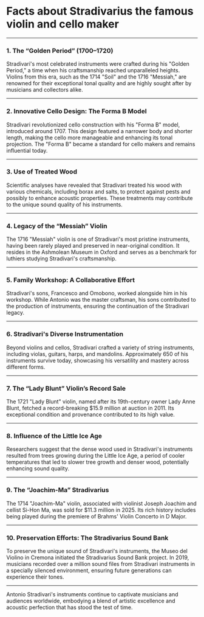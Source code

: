 # Facts about Stradivarius the famous violin and cello maker
---

### 1. **The “Golden Period” (1700–1720)**

Stradivari's most celebrated instruments were crafted during his "Golden Period," a time when his craftsmanship reached unparalleled heights. Violins from this era, such as the 1714 "Soil" and the 1716 "Messiah," are renowned for their exceptional tonal quality and are highly sought after by musicians and collectors alike.

---

### 2. **Innovative Cello Design: The Forma B Model**

Stradivari revolutionized cello construction with his "Forma B" model, introduced around 1707. This design featured a narrower body and shorter length, making the cello more manageable and enhancing its tonal projection. The "Forma B" became a standard for cello makers and remains influential today.&#x20;

---

### 3. **Use of Treated Wood**

Scientific analyses have revealed that Stradivari treated his wood with various chemicals, including borax and salts, to protect against pests and possibly to enhance acoustic properties. These treatments may contribute to the unique sound quality of his instruments.&#x20;

---

### 4. **Legacy of the “Messiah” Violin**

The 1716 "Messiah" violin is one of Stradivari's most pristine instruments, having been rarely played and preserved in near-original condition. It resides in the Ashmolean Museum in Oxford and serves as a benchmark for luthiers studying Stradivari's craftsmanship.&#x20;

---

### 5. **Family Workshop: A Collaborative Effort**

Stradivari's sons, Francesco and Omobono, worked alongside him in his workshop. While Antonio was the master craftsman, his sons contributed to the production of instruments, ensuring the continuation of the Stradivari legacy.&#x20;

---

### 6. **Stradivari's Diverse Instrumentation**

Beyond violins and cellos, Stradivari crafted a variety of string instruments, including violas, guitars, harps, and mandolins. Approximately 650 of his instruments survive today, showcasing his versatility and mastery across different forms.&#x20;

---

### 7. **The “Lady Blunt” Violin’s Record Sale**

The 1721 "Lady Blunt" violin, named after its 19th-century owner Lady Anne Blunt, fetched a record-breaking \$15.9 million at auction in 2011. Its exceptional condition and provenance contributed to its high value.&#x20;

---

### 8. **Influence of the Little Ice Age**

Researchers suggest that the dense wood used in Stradivari's instruments resulted from trees growing during the Little Ice Age, a period of cooler temperatures that led to slower tree growth and denser wood, potentially enhancing sound quality.&#x20;

---

### 9. **The “Joachim-Ma” Stradivarius**

The 1714 "Joachim-Ma" violin, associated with violinist Joseph Joachim and cellist Si-Hon Ma, was sold for \$11.3 million in 2025. Its rich history includes being played during the premiere of Brahms' Violin Concerto in D Major.&#x20;

---

### 10. **Preservation Efforts: The Stradivarius Sound Bank**

To preserve the unique sound of Stradivari's instruments, the Museo del Violino in Cremona initiated the Stradivarius Sound Bank project. In 2019, musicians recorded over a million sound files from Stradivari instruments in a specially silenced environment, ensuring future generations can experience their tones.&#x20;

---

Antonio Stradivari's instruments continue to captivate musicians and audiences worldwide, embodying a blend of artistic excellence and acoustic perfection that has stood the test of time.

